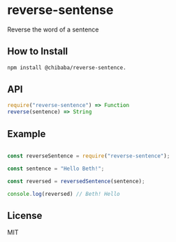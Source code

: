 # reverse-sentense


Reverse the word of a sentence

## How to Install
```sh
npm install @chibaba/reverse-sentence.
```

## API

```js
require("reverse-sentence") => Function
reverse(sentence) => String
```

## Example
```js

const reverseSentence = require("reverse-sentence");

const sentence = "Hello Beth!";

const reversed = reversedSentence(sentence);

console.log(reversed) // Beth! Hello

``` 

## License

MIT